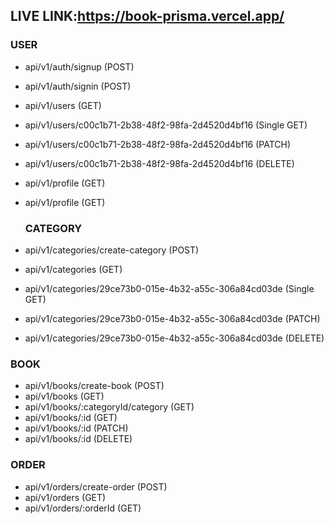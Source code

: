 ## LIVE LINK:https://book-prisma.vercel.app/

### USER
* api/v1/auth/signup (POST)
* api/v1/auth/signin (POST)
* api/v1/users (GET)
* api/v1/users/c00c1b71-2b38-48f2-98fa-2d4520d4bf16 (Single GET) 
* api/v1/users/c00c1b71-2b38-48f2-98fa-2d4520d4bf16 (PATCH)
* api/v1/users/c00c1b71-2b38-48f2-98fa-2d4520d4bf16 (DELETE) 
* api/v1/profile (GET)
* api/v1/profile (GET)

  ### CATEGORY
* api/v1/categories/create-category (POST)
* api/v1/categories (GET)
* api/v1/categories/29ce73b0-015e-4b32-a55c-306a84cd03de (Single GET) 
* api/v1/categories/29ce73b0-015e-4b32-a55c-306a84cd03de (PATCH)
* api/v1/categories/29ce73b0-015e-4b32-a55c-306a84cd03de (DELETE)

### BOOK
* api/v1/books/create-book (POST)
* api/v1/books (GET)
* api/v1/books/:categoryId/category (GET)
* api/v1/books/:id (GET)
* api/v1/books/:id (PATCH)
* api/v1/books/:id (DELETE)

### ORDER
* api/v1/orders/create-order (POST)
* api/v1/orders (GET)
* api/v1/orders/:orderId (GET)

